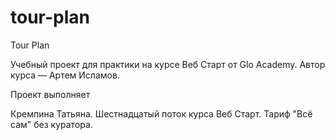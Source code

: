 # tour-plan
Tour Plan

Учебный проект для практики на курсе Веб Старт от Glo Academy. Автор курса — Артем Исламов.





Проект выполняет

Кремпина Татьяна. Шестнадцатый поток курса Веб Старт. Тариф "Всё сам" без куратора.